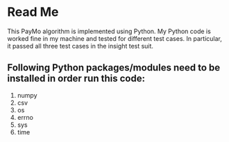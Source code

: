# Read Me

This PayMo algorithm is implemented using Python. My Python code is worked fine in my machine and tested for different test cases. In particular, it passed all three test cases in the insight test suit. 

## Following Python packages/modules need to be installed in order run this code: 

1. numpy
2. csv   
3. os
4. errno
5. sys
6. time 

